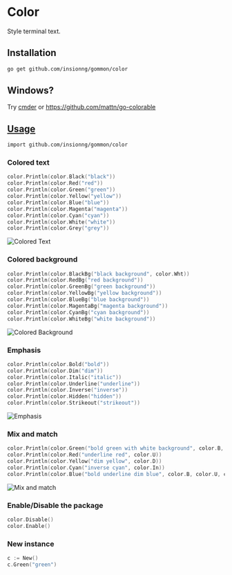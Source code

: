 # Color

Style terminal text.

## Installation

```sh
go get github.com/insionng/gommon/color
```

## Windows?

Try [cmder](http://bliker.github.io/cmder) or https://github.com/mattn/go-colorable

## [Usage](https://github.com/insionng/gommon/blob/master/color/color_test.go)

```sh
import github.com/insionng/gommon/color
```

### Colored text

```go
color.Println(color.Black("black"))
color.Println(color.Red("red"))
color.Println(color.Green("green"))
color.Println(color.Yellow("yellow"))
color.Println(color.Blue("blue"))
color.Println(color.Magenta("magenta"))
color.Println(color.Cyan("cyan"))
color.Println(color.White("white"))
color.Println(color.Grey("grey"))
```
![Colored Text](http://i.imgur.com/8RtY1QR.png)

### Colored background

```go
color.Println(color.BlackBg("black background", color.Wht))
color.Println(color.RedBg("red background"))
color.Println(color.GreenBg("green background"))
color.Println(color.YellowBg("yellow background"))
color.Println(color.BlueBg("blue background"))
color.Println(color.MagentaBg("magenta background"))
color.Println(color.CyanBg("cyan background"))
color.Println(color.WhiteBg("white background"))
```
![Colored Background](http://i.imgur.com/SrrS6lw.png)

### Emphasis

```go
color.Println(color.Bold("bold"))
color.Println(color.Dim("dim"))
color.Println(color.Italic("italic"))
color.Println(color.Underline("underline"))
color.Println(color.Inverse("inverse"))
color.Println(color.Hidden("hidden"))
color.Println(color.Strikeout("strikeout"))
```
![Emphasis](http://i.imgur.com/3RSJBbc.png)

### Mix and match

```go
color.Println(color.Green("bold green with white background", color.B, color.WhtBg))
color.Println(color.Red("underline red", color.U))
color.Println(color.Yellow("dim yellow", color.D))
color.Println(color.Cyan("inverse cyan", color.In))
color.Println(color.Blue("bold underline dim blue", color.B, color.U, color.D))
```
![Mix and match](http://i.imgur.com/jWGq9Ca.png)

### Enable/Disable the package

```go
color.Disable()
color.Enable()
```

### New instance

```go
c := New()
c.Green("green")
```
